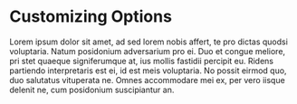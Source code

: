 # Customizing Options

Lorem ipsum dolor sit amet, ad sed lorem nobis affert, te pro dictas quodsi voluptaria. Natum posidonium adversarium pro ei. Duo et congue meliore, pri stet quaeque signiferumque at, ius mollis fastidii percipit eu. Ridens partiendo interpretaris est ei, id est meis voluptaria. No possit eirmod quo, duo salutatus vituperata ne. Omnes accommodare mei ex, per vero iisque delenit ne, cum posidonium suscipiantur an.